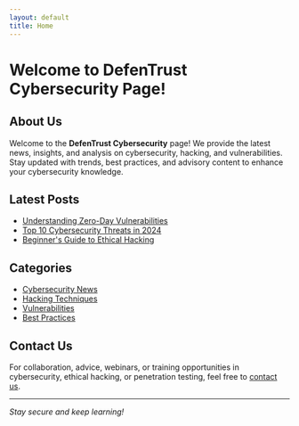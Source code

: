 ```yaml
---
layout: default
title: Home
---
```


# Welcome to DefenTrust Cybersecurity Page!

## About Us

Welcome to the **DefenTrust Cybersecurity** page! We provide the latest news, insights, and analysis on cybersecurity, hacking, and vulnerabilities. Stay updated with trends, best practices, and advisory content to enhance your cybersecurity knowledge.

## Latest Posts

- [Understanding Zero-Day Vulnerabilities](posts/zero-day-vulnerabilities.md)
- [Top 10 Cybersecurity Threats in 2024](posts/top-10-cybersecurity-threats-2024.md)
- [Beginner's Guide to Ethical Hacking](posts/beginners-guide-ethical-hacking.md)

## Categories

- [Cybersecurity News](categories/cybersecurity-news.md)
- [Hacking Techniques](categories/hacking-techniques.md)
- [Vulnerabilities](categories/vulnerabilities.md)
- [Best Practices](categories/best-practices.md)

## Contact Us

For collaboration, advice, webinars, or training opportunities in cybersecurity, ethical hacking, or penetration testing, feel free to [contact us](mailto:info@defentrust.com).

---

*Stay secure and keep learning!*
